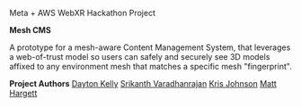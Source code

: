 Meta + AWS WebXR Hackathon Project

__Mesh CMS__

A prototype for a mesh-aware Content Management System, that leverages a web-of-trust model so users can safely and securely see 3D models affixed to any environment mesh that matches a specific mesh "fingerprint".

__Project Authors__
[Dayton Kelly](@daytonkelly)
[Srikanth Varadhanrajan](@srikanth1511)
[Kris Johnson](@modstorm)
[Matt Hargett](@matthargett)
